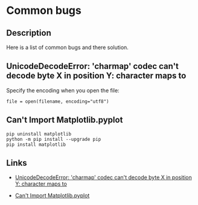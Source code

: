 # Common bugs

## Description

Here is a list of common bugs and there solution.

## UnicodeDecodeError: 'charmap' codec can't decode byte X in position Y: character maps to <undefined>

Specify the encoding when you open the file:
```
file = open(filename, encoding="utf8")
```

## Can't Import Matplotlib.pyplot

```
pip uninstall matplotlib
python -m pip install --upgrade pip
pip install matplotlib
```

## Links

- [UnicodeDecodeError: 'charmap' codec can't decode byte X in position Y: character maps to <undefined>](https://stackoverflow.com/questions/9233027/unicodedecodeerror-charmap-codec-cant-decode-byte-x-in-position-y-character)

- [Can't Import Matplotlib.pyplot](https://github.com/matplotlib/matplotlib/issues/10252)
